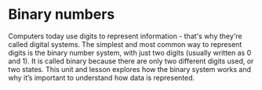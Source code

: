 # Binary numbers

Computers today use digits to represent information - that's why they're called digital systems. The simplest and most common way to represent digits is the binary number system, with just two digits (usually written as 0 and 1). It is called binary because there are only two different digits used, or two states. This unit and lesson explores how the binary system works and why it’s important to understand how data is represented.